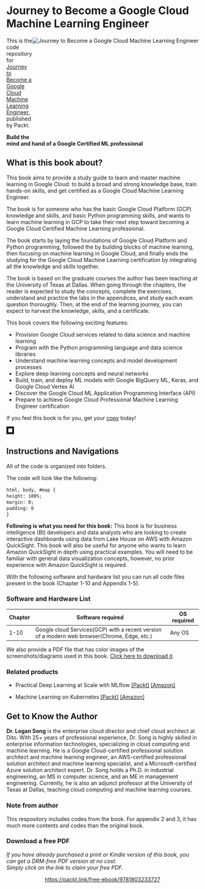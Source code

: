 


# Journey to Become a Google Cloud Machine Learning Engineer

<a href="https://www.packtpub.com/product/journey-to-become-a-google-cloud-machine-learning-engineer/9781803233727"><img src="https://static.packt-cdn.com/products/9781803233727/cover/smaller" alt="Journey to Become a Google Cloud Machine Learning Engineer" height="256px" align="right"></a>

This is the code repository for [Journey to Become a Google Cloud Machine Learning Engineer](https://www.packtpub.com/product/journey-to-become-a-google-cloud-machine-learning-engineer/9781803233727), published by Packt.

**Build the mind and hand of a Google Certified ML professional**

## What is this book about?

This book aims to provide a study guide to learn and master machine learning in Google Cloud: to build a broad and strong knowledge base, train hands-on skills, and get certified as a Google Cloud Machine Learning Engineer.

The book is for someone who has the basic Google Cloud Platform (GCP) knowledge and skills, and basic Python programming skills, and wants to learn machine learning in GCP to take their next step toward becoming a Google Cloud Certified Machine Learning professional.

The book starts by laying the foundations of Google Cloud Platform and Python programming, followed the by building blocks of machine learning, then focusing on machine learning in Google Cloud, and finally ends the studying for the Google Cloud Machine Learning certification by integrating all the knowledge and skills together.

The book is based on the graduate courses the author has been teaching at the University of Texas at Dallas. When going through the chapters, the reader is expected to study the concepts, complete the exercises, understand and practice the labs in the appendices, and study each exam question thoroughly. Then, at the end of the learning journey, you can expect to harvest the knowledge, skills, and a certificate.

This book covers the following exciting features: 
* Provision Google Cloud services related to data science and machine learning
* Program with the Python programming language and data science libraries
* Understand machine learning concepts and model development processes
* Explore deep learning concepts and neural networks
* Build, train, and deploy ML models with Google BigQuery ML, Keras, and Google Cloud Vertex AI
* Discover the Google Cloud ML Application Programming Interface (API)
* Prepare to achieve Google Cloud Professional Machine Learning Engineer certification

If you feel this book is for you, get your [copy](https://www.amazon.in/Journey-Become-Machine-Learning-Engineer-ebook/dp/B0B9SPM199/ref=sr_1_1?crid=X0SKIMH1M6XX&keywords=Journey+to+become+a+Google+Cloud+Machine+Learning+Engineer&qid=1662439068&sprefix=journey+to+become+a+google+cloud+machine+learning+engineer%2Caps%2C298&sr=8-1) today!

<a href="https://www.packtpub.com/product/journey-to-become-a-google-cloud-machine-learning-engineer/9781803233727"><img src="https://raw.githubusercontent.com/PacktPublishing/GitHub/master/GitHub.png" alt="https://www.packtpub.com/" border="5" /></a>

## Instructions and Navigations
All of the code is organized into folders.

The code will look like the following:
```
html, body, #map {
height: 100%;
margin: 0;
padding: 0
}
```
**Following is what you need for this book:**
This book is for business intelligence (BI) developers and data analysts who are looking to create interactive dashboards using data from Lake House on AWS with Amazon QuickSight. This book will also be useful for anyone who wants to learn Amazon QuickSight in depth using practical examples. You will need to be familiar with general data visualization concepts, however, no prior experience with Amazon QuickSight is required.

With the following software and hardware list you can run all code files present in the book (Chapter 1-10 and Appendix 1-5).

### Software and Hardware List

| Chapter  | Software required                                                                    | OS required                        |
| -------- | -------------------------------------------------------------------------------------| -----------------------------------|
|  	1-10	   |   	Google cloud Services(GCP) with a recent version of a modern web browser(Chrome, Edge, etc.)                                  			  | Any OS | 		

We also provide a PDF file that has color images of the screenshots/diagrams used in this book. [Click here to download it](https://packt.link/ugTOg).

### Related products 
* Practical Deep Learning at Scale with MLflow [[Packt]](https://www.packtpub.com/product/practical-deep-learning-at-scale-with-mlflow/9781803241333) [[Amazon]](https://www.amazon.in/Practical-Deep-Learning-Scale-MLflow/dp/1803241330/ref=sr_1_2?crid=1RZFE8BHM0V29&keywords=Practical+Deep+Learning+at+Scale+with+MLflow&qid=1662439339&sprefix=practical+deep+learning+at+scale+with+mlflow%2Caps%2C261&sr=8-2)
  
* Machine Learning on Kubernetes [[Packt]](https://www.packtpub.com/product/machine-learning-on-kubernetes/9781803241807) [[Amazon]](https://www.amazon.in/Machine-Learning-Kubernetes-practical-handbook-ebook/dp/B09WF2B1BX/ref=sr_1_3?keywords=Machine+Learning+on+Kubernetes&qid=1662439452&sr=8-3)
  
## Get to Know the Author
**Dr. Logan Song** is the enterprise cloud director and chief cloud architect at Dito. With 25+ years of professional experience, Dr. Song is highly skilled in enterprise information technologies, specializing in cloud computing and machine learning. He is a Google Cloud-certified professional solution architect and machine learning engineer, an AWS-certified professional solution architect and machine learning specialist, and a Microsoft-certified Azure solution architect expert. Dr. Song holds a Ph.D. in industrial engineering, an MS in computer science, and an ME in management engineering. Currently, he is also an adjunct professor at the University of Texas at Dallas, teaching cloud computing and machine learning courses.	

### Note from author 
This respository includes codes from the book.
For appendix 2 and 3, it has much more contents and codes than the original book.
### Download a free PDF

 <i>If you have already purchased a print or Kindle version of this book, you can get a DRM-free PDF version at no cost.<br>Simply click on the link to claim your free PDF.</i>
<p align="center"> <a href="https://packt.link/free-ebook/9781803233727">https://packt.link/free-ebook/9781803233727 </a> </p>